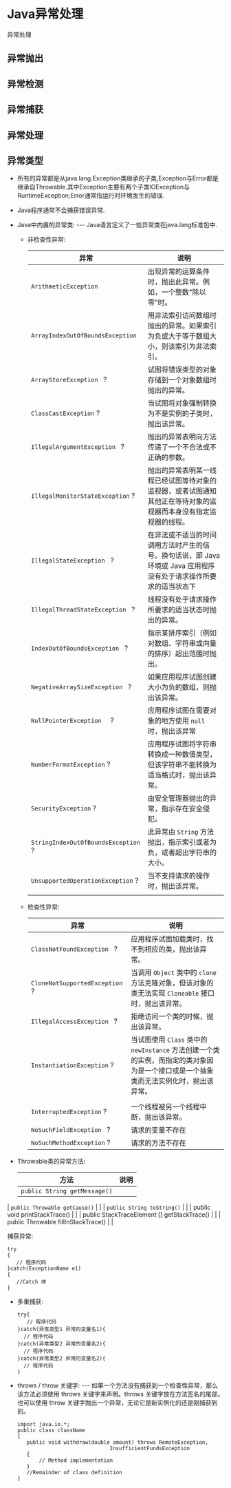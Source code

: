 # Java异常处理

[//]: # (__author__ = "Wenger Binning")

异常处理

## 异常抛出

## 异常检测

## 异常捕获

## 异常处理

## 异常类型

* 所有的异常都是从java.lang.Exception类继承的子类,Exception与Error都是继承自Throwable.其中Exception主要有两个子类IOException与RuntimeException;Error通常指运行时环境发生的错误.
* Java程序通常不会捕获错误异常.

* Java中内置的异常类: --- Java语言定义了一些异常类在java.lang标准包中.    

  * 非检查性异常:

    | 异常                             | 说明                                                         |
    | -------------------------------- | ------------------------------------------------------------ |
    | `ArithmeticException`           | 出现异常的运算条件时，抛出此异常。例如，一个整数"除以零"时。 |
    | `ArrayIndexOutOfBoundsException` | 用非法索引访问数组时抛出的异常。如果索引为负或大于等于数组大小，则该索引为非法索引。 |
    | `ArrayStoreException ` ?         | 试图将错误类型的对象存储到一个对象数组时抛出的异常。         |
    | `ClassCastException`  ?          | 当试图将对象强制转换为不是实例的子类时，抛出该异常。         |
    | `IllegalArgumentException ` ?    | 抛出的异常表明向方法传递了一个不合法或不正确的参数。         |
    | `IllegalMonitorStateException`  ? | 抛出的异常表明某一线程已经试图等待对象的监视器，或者试图通知其他正在等待对象的监视器而本身没有指定监视器的线程。 |
    | `IllegalStateException ` ?       | 在非法或不适当的时间调用方法时产生的信号。换句话说，即 Java 环境或 Java 应用程序没有处于请求操作所要求的适当状态下 |
    | `IllegalThreadStateException ` ? | 线程没有处于请求操作所要求的适当状态时抛出的异常。           |
    | `IndexOutOfBoundsException ` ?   | 指示某排序索引（例如对数组、字符串或向量的排序）超出范围时抛出。 |
    | `NegativeArraySizeException ` ? | 如果应用程序试图创建大小为负的数组，则抛出该异常。 |
    | `NullPointerException  ` ? | 应用程序试图在需要对象的地方使用 `null` 时，抛出该异常 |
    | `NumberFormatException`  ? | 应用程序试图将字符串转换成一种数值类型，但该字符串不能转换为适当格式时，抛出该异常。 |
    | `SecurityException`  ? | 由安全管理器抛出的异常，指示存在安全侵犯。 |
    | `StringIndexOutOfBoundsException` ? | 此异常由 `String` 方法抛出，指示索引或者为负，或者超出字符串的大小。 |
    | `UnsupportedOperationException` ? | 当不支持请求的操作时，抛出该异常。                           |
    |  |  |

  * 检查性异常:

    | 异常                   | 说明                                   |
    | ---------------------- | -------------------------------------- |
    | `ClassNotFoundException ` ? | 应用程序试图加载类时，找不到相应的类，抛出该异常。 |
    | `CloneNotSupportedException  ` ? | 当调用 `Object` 类中的 `clone` 方法克隆对象，但该对象的类无法实现 `Cloneable` 接口时，抛出该异常。 |
    | `IllegalAccessException ` ? | 拒绝访问一个类的时候，抛出该异常。 |
    | `InstantiationException`  ? | 当试图使用 `Class` 类中的 `newInstance` 方法创建一个类的实例，而指定的类对象因为是一个接口或是一个抽象类而无法实例化时，抛出该异常。 |
    |                        |                                        |
    | `InterruptedException`  ? | 一个线程被另一个线程中断，抛出该异常。 |
    | `NoSuchFieldException ` ? | 请求的变量不存在                       |
    | `NoSuchMethodException`  ? | 请求的方法不存在 |
  
* Throwable类的异常方法:

  | 方法                                        | 说明 |
  | ------------------------------------------- | ---- |
  | `public String getMessage()`                |      |
| `public Throwable getCause()`               |      |
  | `public String toString()`                  |      |
| public void printStackTrace()               |      |
  | public StackTraceElement [] getStackTrace() |      |
  | public Throwable fillInStackTrace()         |      |
  
  捕获异常:
  
  ```
  try
  {
     // 程序代码
}catch(ExceptionName e1)
  {
     //Catch 块
  }
  ```
  
  * 多重捕获:
  
    ```
    try{
       // 程序代码
    }catch(异常类型1 异常的变量名1){
      // 程序代码
    }catch(异常类型2 异常的变量名2){
      // 程序代码
    }catch(异常类型2 异常的变量名2){
      // 程序代码
    }
    ```
  
  * throws / throw 关键字: --- 如果一个方法没有捕获到一个检查性异常，那么该方法必须使用 throws 关键字来声明。throws 关键字放在方法签名的尾部。也可以使用 throw 关键字抛出一个异常，无论它是新实例化的还是刚捕获到的。
  
    ```
    import java.io.*;
    public class className
    {
       public void withdraw(double amount) throws RemoteException,
                                  InsufficientFundsException
       {
           // Method implementation
       }
       //Remainder of class definition
    }
    ```
